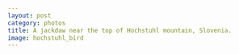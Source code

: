 ```yaml
---
layout: post
category: photos
title: A jackdaw near the top of Hochstuhl mountain, Slovenia.
image: hochstuhl_bird
---
```

